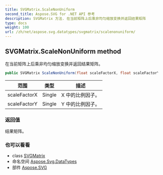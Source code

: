 ```yaml
---
title: SVGMatrix.ScaleNonUniform
second_title: Aspose.SVG for .NET API 参考
description: SVGMatrix 方法. 在当前矩阵上后乘非均匀缩放变换并返回结果矩阵
type: docs
weight: 100
url: /zh/net/aspose.svg.datatypes/svgmatrix/scalenonuniform/
---
```

## SVGMatrix.ScaleNonUniform method

在当前矩阵上后乘非均匀缩放变换并返回结果矩阵。

```csharp
public SVGMatrix ScaleNonUniform(float scaleFactorX, float scaleFactorY)
```

| 范围 | 类型 | 描述 |
| --- | --- | --- |
| scaleFactorX | Single | X 中的比例因子。 |
| scaleFactorY | Single | Y 中的比例因子。 |

### 返回值

结果矩阵。

### 也可以看看

* class [SVGMatrix](../)
* 命名空间 [Aspose.Svg.DataTypes](../../svgmatrix/)
* 部件 [Aspose.SVG](../../../)


